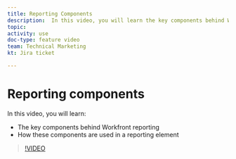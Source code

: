 ```yaml
---
title: Reporting Components
description:  In this video, you will learn the key components behind Workfront reporting and how these are used in a reporting element in [!DNL Adobe Workfront].
topic: 
activity: use
doc-type: feature video
team: Technical Marketing
kt: Jira ticket 

---
```

# Reporting components

In this video, you will learn:

* The key components behind Workfront reporting
* How these components are used in a reporting element

>[!VIDEO](https://video.tv.adobe.com/v/335146/?quality=12)
